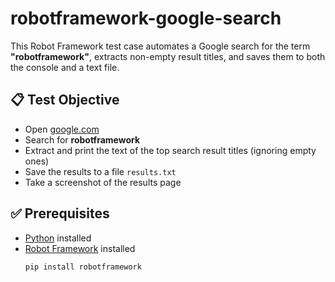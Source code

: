 # robotframework-google-search

This Robot Framework test case automates a Google search for the term **"robotframework"**, extracts non-empty result titles, and saves them to both the console and a text file.

## 📋 Test Objective

- Open [google.com](https://www.google.com)
- Search for **robotframework**
- Extract and print the text of the top search result titles (ignoring empty ones)
- Save the results to a file `results.txt`
- Take a screenshot of the results page

## ✅ Prerequisites

- [Python](https://www.python.org/downloads/) installed
- [Robot Framework](https://robotframework.org/) installed  
  ```bash
  pip install robotframework
